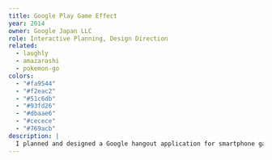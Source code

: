 ```yaml
---
title: Google Play Game Effect
year: 2014
owner: Google Japan LLC
role: Interactive Planning, Design Direction
related:
  - laughly
  - amazarashi
  - pokemon-go
colors:
  - "#fa9544"
  - "#f2eac2"
  - "#51c6db"
  - "#93fd26"
  - "#dbaae6"
  - "#cecece"
  - "#769acb"
description: |
  I planned and designed a Google hangout application for smartphone games as one of promotion activities of Google Play. It allows users to wear a costume of a game character or express emotions with a sticker in order to enjoy playing a game with their friends and family.
---
```


<work-media name="hangout_screenshot_1.jpg" alt="UI design for Google Play Game Effect" />
<work-media name="hangout_screenshot_2.jpg" alt="UI design for Google Play Game Effect" />

<work-media name="https://www.youtube.com/watch?v=xOUtXJchtPk" />
